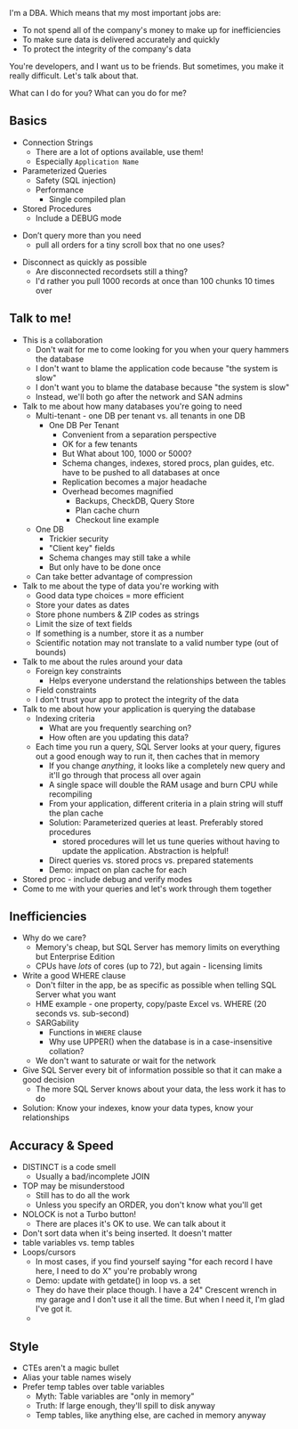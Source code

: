 I'm a DBA. Which means that my most important jobs are:
 * To not spend all of the company's money to make up for inefficiencies
 * To make sure data is delivered accurately and quickly
 * To protect the integrity of the company's data

You're developers, and I want us to be friends. But sometimes, you make it really difficult. Let's talk about that.

What can I do for you?
What can you do for me?

## Basics
* Connection Strings
  * There are a lot of options available, use them!
  * Especially `Application Name`
* Parameterized Queries
  * Safety (SQL injection)
  * Performance
    * Single compiled plan
* Stored Procedures
  * Include a DEBUG mode
- Don’t query more than you need 
	- pull all orders for a tiny scroll box that no one uses?
* Disconnect as quickly as possible
  * Are disconnected recordsets still a thing?
  * I'd rather you pull 1000 records at once than 100 chunks 10 times over

## Talk to me!

 * This is a collaboration
   * Don't wait for me to come looking for you when your query hammers the database
   * I don't want to blame the application code because "the system is slow"
   * I don't want you to blame the database because "the system is slow"
   * Instead, we'll both go after the network and SAN admins
 * Talk to me about how many databases you're going to need
   * Multi-tenant - one DB per tenant vs. all tenants in one DB
     * One DB Per Tenant
       * Convenient from a separation perspective
       * OK for a few tenants
       * But What about 100, 1000 or 5000?
       * Schema changes, indexes, stored procs, plan guides, etc. have to be pushed to all databases at once
       * Replication becomes a major headache
       * Overhead becomes magnified
          * Backups, CheckDB, Query Store
          * Plan cache churn
          * Checkout line example
   * One DB
     * Trickier security
     * "Client key" fields
     * Schema changes may still take a while
      * But only have to be done once
    * Can take better advantage of compression
  * Talk to me about the type of data you're working with
    * Good data type choices = more efficient
    * Store your dates as dates
    * Store phone numbers & ZIP codes as strings
    * Limit the size of text fields
    * If something is a number, store it as a number
     * Scientific notation may not translate to a valid number type (out of bounds)
 * Talk to me about the rules around your data
   * Foreign key constraints
     * Helps everyone understand the relationships between the tables
   * Field constraints
   * I don't trust your app to protect the integrity of the data
 * Talk to me about how your application is querying the database
   * Indexing criteria
     * What are you frequently searching on?
     * How often are you updating this data?
   * Each time you run a query, SQL Server looks at your query, figures out a good enough way to run it, then caches that in memory
     * If you change *anything*, it looks like a completely new query and it'll go through that process all over again
     * A single space will double the RAM usage and burn CPU while recompiling
     * From your application, different criteria in a plain string will stuff the plan cache
     * Solution: Parameterized queries at least. Preferably stored procedures
       * stored procedures will let us tune queries without having to update the application. Abstraction is helpful!
     * Direct queries vs. stored procs vs. prepared statements
     * Demo: impact on plan cache for each
 * Stored proc - include debug and verify modes
 * Come to me with your queries and let's work through them together 

## Inefficiencies

 * Why do we care?
   * Memory's cheap, but SQL Server has memory limits on everything but Enterprise Edition
   * CPUs have *lots* of cores (up to 72), but again - licensing limits
 * Write a good WHERE clause
   * Don't filter in the app, be as specific as possible when telling SQL Server what you want
   * HME example - one property, copy/paste Excel vs. WHERE (20 seconds vs. sub-second)
   * SARGability
     * Functions in `WHERE` clause
     * Why use UPPER() when the database is in a case-insensitive collation?
   * We don't want to saturate or wait for the network
 * Give SQL Server every bit of information possible so that it can make a good decision
   * The more SQL Server knows about your data, the less work it has to do
 * Solution: Know your indexes, know your data types, know your relationships

## Accuracy & Speed
 * DISTINCT is a code smell
   * Usually a bad/incomplete JOIN
 * TOP may be misunderstood
   * Still has to do all the work
   * Unless you specify an ORDER, you don't know what you'll get
 * NOLOCK is not a Turbo button!
   * There are places it's OK to use. We can talk about it
 * Don't sort data when it's being inserted. It doesn't matter
 * table variables vs. temp tables
 * Loops/cursors
   * In most cases, if you find yourself saying "for each record I have here, I need to do X" you're probably wrong
   * Demo: update with getdate() in loop vs. a set
   * They do have their place though. I have a 24" Crescent wrench in my garage and I don't use it all the time. But when I need it, I'm glad I've got it.
   * 

## Style
 * CTEs aren't a magic bullet
 * Alias your table names wisely
 * Prefer temp tables over table variables
   * Myth: Table variables are "only in memory"
   * Truth: If large enough, they'll spill to disk anyway
   * Temp tables, like anything else, are cached in memory anyway
